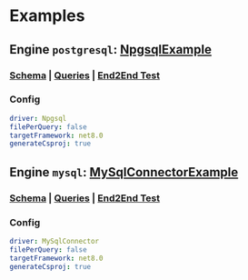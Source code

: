 # Examples
## Engine `postgresql`: [NpgsqlExample](../NpgsqlExample)

### [Schema](../examples/authors/postgresql/schema.sql) | [Queries](../examples/authors/postgresql/query.sql) | [End2End Test](../EndToEndTests/NpgsqlTester.cs)

### Config
```yaml
driver: Npgsql
filePerQuery: false
targetFramework: net8.0
generateCsproj: true
```

## Engine `mysql`: [MySqlConnectorExample](../MySqlConnectorExample)

### [Schema](../examples/authors/mysql/schema.sql) | [Queries](../examples/authors/mysql/query.sql) | [End2End Test](../EndToEndTests/MySqlConnectorTester.cs)

### Config
```yaml
driver: MySqlConnector
filePerQuery: false
targetFramework: net8.0
generateCsproj: true
```

